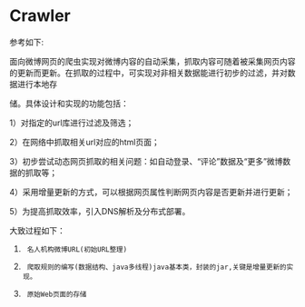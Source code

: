 # Crawler
参考如下:

面向微博网页的爬虫实现对微博内容的自动采集，抓取内容可随着被采集网页内容的更新而更新。在抓取的过程中，可实现对非相关数据能进行初步的过滤，并对数据进行本地存

储。具体设计和实现的功能包括：

1）对指定的url库进行过滤及筛选；

2）在网络中抓取相关url对应的html页面；

3）初步尝试动态网页抓取的相关问题：如自动登录、“评论”数据及“更多”微博数据的抓取等；

4）采用增量更新的方式，可以根据网页属性判断网页内容是否更新并进行更新；

5）为提高抓取效率，引入DNS解析及分布式部署。

大致过程如下：


1.      名人机构微博URL(初始URL整理)

2.      爬取规则的编写(数据结构、java多线程)java基本类，封装的jar,关键是增量更新的实现。

3.      原始Web页面的存储